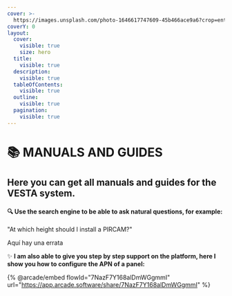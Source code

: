 ```yaml
---
cover: >-
  https://images.unsplash.com/photo-1646617747609-45b466ace9a6?crop=entropy&cs=srgb&fm=jpg&ixid=M3wxOTcwMjR8MHwxfHNlYXJjaHwxMHx8dXNlciUyMG1hbnVhbHxlbnwwfHx8fDE3MDEyNjE0NTd8MA&ixlib=rb-4.0.3&q=85
coverY: 0
layout:
  cover:
    visible: true
    size: hero
  title:
    visible: true
  description:
    visible: true
  tableOfContents:
    visible: true
  outline:
    visible: true
  pagination:
    visible: true
---
```


# 📚 MANUALS AND GUIDES

## Here you can get all manuals and guides for the VESTA system.

#### 🔍 Use the search engine to be able to ask natural questions, for example:&#x20;

&#x20;          "At which height should I install a PIRCAM?"

Aquí hay una errata



✨  **I am also able to give you step by step support on the platform, here I show you how to configure the APN of a panel:**

{% @arcade/embed flowId="7NazF7Y168alDmWGgmmI" url="https://app.arcade.software/share/7NazF7Y168alDmWGgmmI" %}
